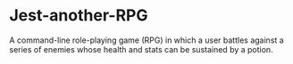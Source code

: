 # Jest-another-RPG
A command-line role-playing game (RPG) in which a user battles against a series of enemies whose health and stats can be sustained by a potion.
